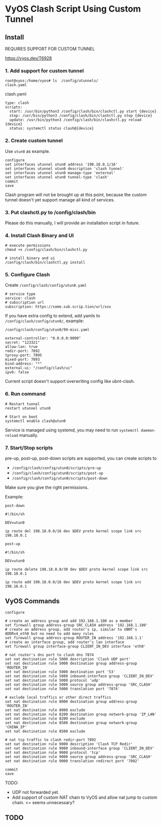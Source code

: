 # VyOS Clash Script Using Custom Tunnel





## Install

REQUIRES SUPPORT FOR CUSTOM TUNNEL

https://vyos.dev/T6928


### 1. Add support for custom tunnel

```
root@vyos:/home/vyos# ls  /config/utunnels/
clash.yaml
```

clash.yaml
```
type: clash
scripts:
  start: /usr/bin/python3 /config/clash/bin/clashctl.py start {device}
  stop: /usr/bin/python3 /config/clash/bin/clashctl.py stop {device}
  update: /usr/bin/python3 /config/clash/bin/clashctl.py reload {device}
  status: systemctl status clash@{device}
```

### 2. Create custom tunnel

Use `utun0` as example.

``` 
configure
set interfaces utunnel utun0 address '198.18.0.1/16'
set interfaces utunnel utun0 description 'clash tunnel'
set interfaces utunnel utun0 manage-type 'external'
set interfaces utunnel utun0 tunnel-type 'clash'
commit
save
```

Clash program will not be brought up at this point, because the custom tunnel doesn't yet support manage all kind of services.


### 3. Put clashctl.py to /config/clash/bin

Please do this manually, I will provide an installation script in future.

### 4. Install Clash Binary and UI

```
# execute permissions
chmod +x /config/clash/bin/clashctl.py

# install binary and ui
/config/clash/bin/clashctl.py install 

```

### 5. Configure Clash

Create `/config/clash/config/utun0.yaml`

```
# service type
service: clash
# subscription url
subscription: https://some.sub.scrip.tion/url/xxx

```

If you have extra config to extend, add yamls to `/config/clash/config/utun0/`, example:

`/config/clash/config/utun0/99-misc.yaml`

```
external-controller: "0.0.0.0:9090"
secret: "123321"
allow-lan: true
redir-port: 7892
tproxy-port: 7895
mixed-port: 7893
bind-address: "*"
external-ui: "/config/clash/ui"
ipv6: false
```

Current script doesn't support overwriting config like ubnt-clash.


### 6. Run command

``` 
# Restart tunnel
restart utunnel utun0

# Start on boot
systemctl enable clash@utun0

```

Service is managed using systemd, you may need to run `systemctl daemon-reload` manually.



### 7. Start/Stop scripts

pre-up, post-up, post-down scripts are supported, you can create scripts to 

* `/config/clash/config/utun0/scripts/pre-up`
* `/config/clash/config/utun0/scripts/post-up`
* `/config/clash/config/utun0/scripts/post-down`

Make sure you give the right permissions.


Example:

`post-down`
``` 
#!/bin/sh

DEV=utun0

ip route del 198.18.0.0/16 dev $DEV proto kernel scope link src 198.18.0.1
```

`post-up`

``` 
#!/bin/sh

DEV=utun0

ip route delete 198.18.0.0/30 dev $DEV proto kernel scope link src 198.18.0.1

ip route add 198.18.0.0/16 dev $DEV proto kernel scope link src 198.18.0.1
```

## VyOS Commands

```
configure

# create an address group and add 192.168.1.100 as a member 
set firewall group address-group SRC_CLASH address '192.168.1.100'
# create an address group, add router's ip, similar to UBNT's ADDRv4_eth0 but no need to add many rules 
set firewall group address-group ROUTER_IN address '192.168.1.1'
# create an interface group, add router's lan interface 
set firewall group interface-group CLIENT_IN_DEV interface 'eth0'

# nat router's dns port to clash dns 7874
set nat destination rule 5000 description 'Clash UDP port'
set nat destination rule 5000 destination group address-group 'ROUTER_IN'
set nat destination rule 5000 destination port '53'
set nat destination rule 5000 inbound-interface group 'CLIENT_IN_DEV'
set nat destination rule 5000 protocol 'udp'
set nat destination rule 5000 source group address-group 'SRC_CLASH'
set nat destination rule 5000 translation port '7874'

# exclude local traffics or other direct traffics
set nat destination rule 8000 destination group address-group 'ROUTER_IN'
set nat destination rule 8000 exclude
set nat destination rule 8200 destination group network-group 'IP_LAN'
set nat destination rule 8200 exclude
set nat destination rule 8500 destination group network-group 'CHINA_IP'
set nat destination rule 8500 exclude

# nat tcp traffic to clash redir-port 7892
set nat destination rule 9000 description 'Clash TCP Redir'
set nat destination rule 9000 inbound-interface group 'CLIENT_IN_DEV'
set nat destination rule 9000 protocol 'tcp'
set nat destination rule 9000 source group address-group 'SRC_CLASH'
set nat destination rule 9000 translation redirect port '7892'

commit
save

```

TODO:

* UDP not forwarded yet.
* Add support of custom NAT chain to VyOS and allow nat jump to custom chain. <= seems unnecessary?


## TODO

